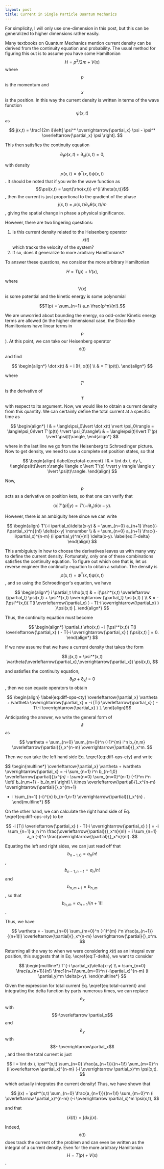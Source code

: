 ```yaml
---
layout: post
title: Current in Single Particle Quantum Mechanics
---
```


For simplicity, I will only use one-dimension in this post, but this can be generalized to higher dimensions rather easily.

Many textbooks on Quantum Mechanics mention current density can be derived from the continuity equation and probability.
The usual method for figuring this out is to assume you have some Hamiltonian $$ H = p^2/2m + V(x)$$ where $$p$$ is the momentum and $$x$$ is the position.
In this way the current density is written in terms of the wave function $$\psi(x,t)$$ as

$$
j(x,t) = \frac1{2m i}\left[ \psi^* \overrightarrow{\partial_x} \psi - \psi^* \overleftarrow{\partial_x} \psi \right].
$$

This then satisfies the continuity equation

$$
\partial_t \rho(x,t) + \partial_x j(x,t) = 0,
$$

with density $$\rho(x,t)=\psi^*(x,t)\psi(x,t)$$. It should be noted that if you write the wave function as $$\psi(x,t) = \sqrt{\rho(x,t)} e^{i \theta(x,t)}$$, then the current is just proportional to the gradient of the phase $$j(x,t)= \rho(x,t) \partial_x \theta(x,t)/m$$, giving the spatial change in phase a physical significance.

However, there are two lingering questions:

1.  Is this current density related to the Heisenberg operator $$\dot x(t)$$ which tracks the velocity of the system?
2.  If so, does it generalize to more arbitrary Hamiltonians?

To answer these questions, we consider the more arbitrary Hamiltonian

$$
H = T(p) + V(x),
$$

where $$V(x)$$ is some potential and the kinetic energy is some polynomial

$$T(p) = \sum_{n=1} a_n \frac{p^n}{n!}.$$

We are unworried about bounding the energy, so odd-order Kinetic energy terms are allowed (in the higher dimensional case, the Dirac-like Hamiltonians have linear terms in $$p$$).
At this point, we can take our Heisenberg operator $$\dot x(t)$$ and find

$$
\begin{align*}
\dot x(t) & = i [H, x(t)] \\
  & = T'(p(t)).
\end{align*}
$$

where $$T'$$ is the derivative of $$T$$ with respect to its argument. 
Now, we would like to obtain a current density from this quantity.
We can certainly define the total current at a specific time as

$$ 
\begin{align*}
I & = \langle\psi_0\lvert \dot x(t) \rvert \psi_0\rangle = \langle\psi_0\lvert T'(p(t)) \rvert \psi_0\rangle\\
 & = \langle\psi(t)\lvert T'(p) \rvert \psi(t)\rangle,
\end{align*}
$$

where in the last line we go from the Heisenberg to Schroedinger picture. Now to get density, we need to use a complete set position states, so that 

$$ 
\begin{align} \label{eq:total-current}
I & = \int dx \, dy \, \langle\psi(t)\lvert x\rangle \langle x \lvert T'(p) \rvert y \rangle \langle y \lvert \psi(t)\rangle.
\end{align}
$$

Now, $$p$$ acts as a derivative on position kets, so that one can verify that

$$
\langle x \lvert T'(p) \rvert y \rangle = T'(-i \partial_x ) \delta(x-y).
$$

However, there is an ambiguity here since we can write

$$
\begin{align}
T'(-i \partial_x)\delta(x-y) & =  \sum_{n=0} a_{n+1} \frac{(-i\partial_x)^n}{n!} \delta(x-y) \nonumber \\ & = \sum_{n=0} a_{n+1} \frac{(-i\partial_x)^{n-m} (i \partial_y)^m}{n!} \delta(x-y). \label{eq:T-delta}
\end{align}
$$

This ambiguiuty in how to choose the derivatives leaves us with many way to define the current density.
Fortunately, only one of these combinations satisfies the continuity equation.
To figure out which one that is, let us reverse engineer the continuity equation to obtain a solution.
The density is $$\rho(x,t) = \psi^*(x,t) \psi(x,t)$$, and so using the Schroedinger's equation, we have

$$
\begin{align*}
  i \partial_t \rho(x,t) & = i(\psi^*(x,t) \overleftarrow {\partial_t} \psi(x,t) + \psi^*(x,t) \overrightarrow {\partial_t} \psi(x,t) ) \\
   & = - [\psi^*(x,t)( T(i \overleftarrow{\partial_x} ) - T(-i \overrightarrow{\partial_x} ) )\psi(x,t) ].
\end{align*}
$$

Thus, the continuity equation must become

$$
\begin{align*}
  \partial_t \rho(x,t) - i [\psi^*(x,t)( T(i \overleftarrow{\partial_x} ) - T(-i \overrightarrow{\partial_x} ) )\psi(x,t) ] = 0.
\end{align*}
$$

If we now assume that we have a current density that takes the form

$$ j(x,t) = \psi^*(x,t) \vartheta(\overleftarrow{\partial_x},\overrightarrow{\partial_x}) \psi(x,t), $$

and satisfies the continuity equation, $$\partial_t \rho + \partial_x j = 0$$, then we can equate operators to obtain

$$
\begin{align} \label{eq:diff-ops-cty}
\overleftarrow{\partial_x} \vartheta + \vartheta \overrightarrow{\partial_x} = -i [T(i \overleftarrow{\partial_x} ) - T(-i \overrightarrow{\partial_x} ) ].  
\end{align}$$

Anticipating the answer, we write the general form of $$\vartheta$$ as

$$
\vartheta =  \sum_{n=0} \sum_{m=0}^n (-1)^{m} i^n b_{n,m} \overleftarrow{\partial}{}_x^{n-m} \overrightarrow{\partial}{}_x^m.
$$

Then we can take the left hand side Eq. \\eqref{eq:diff-ops-cty} and write

$$ 
\begin{multline*}
\overleftarrow{\partial_x} \vartheta + \vartheta \overrightarrow{\partial_x} = -i \sum_{n=1} i^n b_{n-1,0} \overleftarrow{\partial}{}_x^{n} - \sum_{n=0} \sum_{m=0}^{n-1} (-1)^m i^n \left[  b_{n,m+1} - b_{n,m} \right] \\ \times \overleftarrow{\partial}{}_x^{n-m} \overrightarrow{\partial}{}_x^{m+1} 
+ i \sum_{n=1} (-i)^{n} b_{n-1,n-1} \overrightarrow{\partial}{}_x^{n} .
\end{multline*}
$$

On the other hand, we can calculate the right hand side of Eq. \\eqref{eq:diff-ops-cty} to be 

$$
-i [T(i \overleftarrow{\partial_x} ) - T(-i \overrightarrow{\partial_x} ) ] = -i \sum_{n=1} a_n i^n \frac{\overleftarrow{\partial}{}_x^n}{n!} + i \sum_{n=1} a_n (-i)^n \frac{\overrightarrow{\partial}{}_x^n}{n!}.
$$

Equating the left and right sides, we can just read off that $$b_{n-1,0} = a_n/n!$$, $$b_{n-1,n-1}= a_n/n!$$ and $$b_{n,m+1} = b_{n,m}$$, so that $$b_{n,m} = a_{n+1}/(n+1)!$$.

Thus, we have

$$
\vartheta = - \sum_{n=0} \sum_{m=0}^n (-1)^{m} i^n \frac{a_{n+1}}{(n+1)!} \overleftarrow{\partial}{}_x^{n-m} \overrightarrow{\partial}{}_x^m.
$$

Returning all the way to when we were considering $\dot x(t)$ as an integral over position,
this suggests that in Eq. \\eqref{eq:T-delta}, we want to consider

$$
\begin{multline*}
T'(-i \partial_x)\delta(x-y)  \\ = \sum_{n=0} \frac{a_{n+1}}{n!} \frac1{n+1}\sum_{m=0}^n (-i\partial_x)^{n-m} (i \partial_y)^m \delta(x-y).
\end{multline*}
$$

Given the expression for total current Eq. \\eqref{eq:total-current} and integrating the delta function by parts numerous times, we can replace $$\partial_x$$ with $$-\overleftarrow \partial_x$$ and $$\partial_y$$ with $$- \overrightarrow\partial_x$$, and then the total current is just

$$
I = \int dx \, \psi^*(x,t) \sum_{n=0} \frac{a_{n+1}}{(n+1)!} \sum_{m=0}^n (i \overleftarrow \partial_x)^{n-m} (-i \overrightarrow \partial_x)^m \psi(x,t).
$$

which actually integrates the current density! Thus, we have shown that

$$
j(x) = \psi^*(x,t) \sum_{n=0} \frac{a_{n+1}}{(n+1)!} \sum_{m=0}^n (i \overleftarrow \partial_x)^{n-m} (-i \overrightarrow \partial_x)^m \psi(x,t),
$$

and that 

$$\langle \dot x(t) \rangle = \int dx \, j(x). $$

Indeed, $$\dot x(t)$$ does track the current of the problem and can even be written as the integral of a current density. Even for the more arbitrary Hamiltonian $$H = T(p) + V(x)$$.